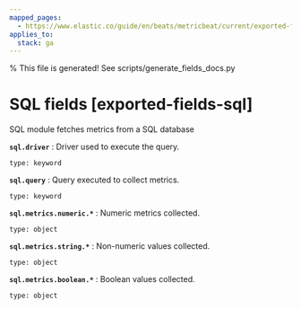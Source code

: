 ```yaml
---
mapped_pages:
  - https://www.elastic.co/guide/en/beats/metricbeat/current/exported-fields-sql.html
applies_to:
  stack: ga
---
```


% This file is generated! See scripts/generate_fields_docs.py

# SQL fields [exported-fields-sql]

SQL module fetches metrics from a SQL database

**`sql.driver`**
:   Driver used to execute the query.

    type: keyword


**`sql.query`**
:   Query executed to collect metrics.

    type: keyword


**`sql.metrics.numeric.*`**
:   Numeric metrics collected.

    type: object


**`sql.metrics.string.*`**
:   Non-numeric values collected.

    type: object


**`sql.metrics.boolean.*`**
:   Boolean values collected.

    type: object


